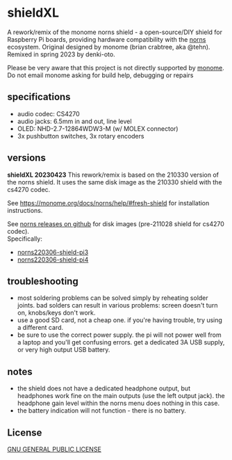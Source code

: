 # shieldXL

A rework/remix of the monome norns shield - a open-source/DIY shield for Raspberry Pi boards, providing hardware compatibility with the [norns](https://monome.org/docs/norns) ecosystem. Original designed by monome (brian crabtree, aka @tehn). Remixed in spring 2023 by denki-oto.

Please be very aware that this project is not directly supported by [monome](https://monome.org). Do not email monome asking for build help, debugging or repairs

## specifications

- audio codec: CS4270
- audio jacks: 6.5mm in and out, line level
- OLED: NHD-2.7-12864WDW3-M (w/ MOLEX connector)
- 3x pushbutton switches, 3x rotary encoders

## versions

__shieldXL 20230423__
This rework/remix is based on the 210330 version of the norns shield. It uses the same disk image as the 210330 shield with the cs4270 codec.

See https://monome.org/docs/norns/help/#fresh-shield for installation instructions.  

See [norns releases on github](https://github.com/monome/norns-image/releases/tag/220306) for disk images (pre-211028 shield for cs4270 codec).  
Specifically:  
* [norns220306-shield-pi3](https://github.com/monome/norns-image/releases/download/220306/norns220306-shield-pi3-cs4270.tgz)
* [norns220306-shield-pi4](https://github.com/monome/norns-image/releases/download/220306/norns220306-shield-pi4-cs4270.tgz)

## troubleshooting

- most soldering problems can be solved simply by reheating solder joints. bad solders can result in various problems: screen doesn't turn on, knobs/keys don't work.
- use a good SD card, not a cheap one. if you're having trouble, try using a different card.
- be sure to use the correct power supply. the pi will not power well from a laptop and you'll get confusing errors. get a dedicated 3A USB supply, or very high output USB battery.

## notes

- the shield does not have a dedicated headphone output, but headphones work fine on the main outputs (use the left output jack). the headphone gain level within the norns menu does nothing in this case.
- the battery indication will not function - there is no battery.

## License

[GNU GENERAL PUBLIC LICENSE](LICENSE.txt)
